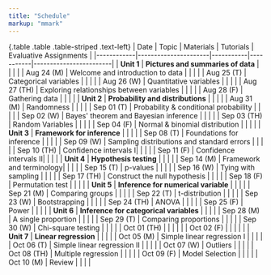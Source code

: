 ```yaml
---
title: "Schedule"
markup: "mmark"
---
```


{.table .table .table-striped .text-left}
| Date       | Topic              | Materials | Tutorials | Evaluative Assignments |
|------------|----------------------|-----------|-----------|------------------------|
| **Unit 1**     | **Pictures and summaries of data** |           |           |                        |
| Aug 24 (M) |  Welcome and introduction to data |           |           |                        |
| Aug 25 (T) |  Categorical variables |           |           |                        |
| Aug 26 (W) |  Quantitative variables |           |           |                        |
| Aug 27 (TH) | Exploring relationships between variables |           |           |                        |
| Aug 28 (F) |  Gathering data   |           |           |                        |
| **Unit 2**     | **Probability and distributions** |           |           |                        |
| Aug 31 (M) |  Randomness   |           |           |                        |
| Sep 01 (T) |  Probability & conditional probability |           |           |                        |
| Sep 02 (W) |  Bayes' theorem and Bayesian inference |           |           |                        |
| Sep 03 (TH) | Random Variables  |           |           |                        |
| Sep 04 (F) |  Normal & binomial distribution   |           |           |                        |
| **Unit 3**     | **Framework for inference** |           |           |                        |
| Sep 08 (T) |  Foundations for inference   |           |           |                        |
| Sep 09 (W) |  Sampling distributions and standard errors |           |           |                        |
| Sep 10 (TH) | Confidence intervals I|           |           |                        |
| Sep 11 (F) | Confidence intervals II|   |        |                        |
| **Unit 4**  | **Hypothesis testing** |           |           |                        |
| Sep 14 (M) |  Framework and terminology|           |           |                        |
| Sep 15 (T) |  p-values |           |           |                        |
| Sep 16 (W) |  Tying with sampling  |           |           |                        |
| Sep 17 (TH) | Construct the null hypothesis  |           |           |                        |
| Sep 18 (F) | Permutation test |           |           |                        |
| **Unit 5**     | **Inference for numerical variable** |           |           |                        |
| Sep 21 (M) | Comparing groups  |           |           |                        |
| Sep 22 (T) |  t-distribution  |           |           |                        |
| Sep 23 (W) |  Bootstrapping    |           |           |                        |
| Sep 24 (TH) | ANOVA    |           |           |                        |
| Sep 25 (F) |  Power  |           |           |                        |
| **Unit 6**     | **Inference for categorical variables** |           |           |                        |
| Sep 28 (M) | A single proportion |           |           |                        |
| Sep 29 (T) | Comparing proportions  |           |           |                        |
| Sep 30 (W) |   Chi-square testing  |           |           |                        |
| Oct 01 (TH) |    |           |           |                        |
| Oct 02 (F) |                      |           |           |                        |
| **Unit 7**     | **Linear regression** |           |           |                        |
| Oct 05 (M) |  Simple linear regression I  |           |           |                        |
| Oct 06 (T) |  Simple linear regression II  |           |           |                        |
| Oct 07 (W) |  Outliers  |           |           |                        |
| Oct 08 (TH) |  Multiple regression  |           |           |                        |
| Oct 09 (F) |  Model Selection   |           |           |                        |
| Oct 10 (M) |  Review  |           |           |                        |